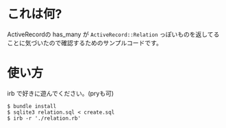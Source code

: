 # これは何?

ActiveRecordの has_many が `ActiveRecord::Relation` っぽいものを返してることに気づいたので確認するためのサンプルコードです。

# 使い方

irb で好きに遊んでください。(pryも可)

```
$ bundle install
$ sqlite3 relation.sql < create.sql
$ irb -r './relation.rb'
```
